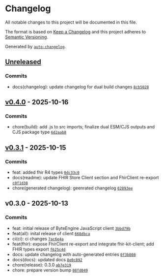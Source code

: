 # Changelog

All notable changes to this project will be documented in this file.

The format is based on [Keep a Changelog](https://keepachangelog.com/en/1.0.0/)
and this project adheres to [Semantic Versioning](https://semver.org/spec/v2.0.0.html).

Generated by [`auto-changelog`](https://github.com/CookPete/auto-changelog).

## [Unreleased](https://github.com/boolbyte-tech/byteengine-js-client/compare/v0.4.0...HEAD)

### Commits

- docs(changelog): update changelog for dual build changes [`8cb5028`](https://github.com/boolbyte-tech/byteengine-js-client/commit/8cb50288df591920e9d77cff9b710d1fad3d985f)

## [v0.4.0](https://github.com/boolbyte-tech/byteengine-js-client/compare/v0.3.1...v0.4.0) - 2025-10-16

### Commits

- chore(build): add .js to src imports; finalize dual ESM/CJS outputs and CJS package type [`6d2aab8`](https://github.com/boolbyte-tech/byteengine-js-client/commit/6d2aab81ce388a01dbe0560a3aaf45e1d45a8792)

## [v0.3.1](https://github.com/boolbyte-tech/byteengine-js-client/compare/v0.3.0...v0.3.1) - 2025-10-15

### Commits

- feat: added fhir R4 types [`0dc33c0`](https://github.com/boolbyte-tech/byteengine-js-client/commit/0dc33c03a9fa0dd7a7296256d8c734b82cb5b653)
- docs(readme): update FHIR Store Client section and FhirClient re-export [`c0f1d38`](https://github.com/boolbyte-tech/byteengine-js-client/commit/c0f1d3898f08c3666a33a5a5e85bccf18954972f)
- chore(generated changelog): geenrated changelog [`02893ee`](https://github.com/boolbyte-tech/byteengine-js-client/commit/02893ee63555c985c1b397af4f231ced70b03d1f)

## v0.3.0 - 2025-10-13

### Commits

- feat: initial release of ByteEngine JavaScript client [`3bbd79b`](https://github.com/boolbyte-tech/byteengine-js-client/commit/3bbd79bc56700358745e626f326f663e913650f8)
- feat(all): inital release of client [`668dbca`](https://github.com/boolbyte-tech/byteengine-js-client/commit/668dbcada18e8d7d91bf849331081ae950ede08d)
- ci(ci): ci changes [`7ac6e4a`](https://github.com/boolbyte-tech/byteengine-js-client/commit/7ac6e4a95970000919f6e8be31783fb53dcbda42)
- feat(fhir): expose FhirClient re-export and integrate fhir-kit-client; add FHIR types export [`f625c4d`](https://github.com/boolbyte-tech/byteengine-js-client/commit/f625c4d019bbd4b9b1862e96f6818255eff26d10)
- docs: update changelog with auto-generated entries [`0f3b808`](https://github.com/boolbyte-tech/byteengine-js-client/commit/0f3b8083a7c1fb2f7394df5876d191b81e44c2ef)
- docs(docs): updated docs [`8e0c892`](https://github.com/boolbyte-tech/byteengine-js-client/commit/8e0c8924915d4bf36f19b4eb0b695c06d56de167)
- chore(release): 0.3.0 [`ab7e319`](https://github.com/boolbyte-tech/byteengine-js-client/commit/ab7e319702e0fc165d23f94f9014a0422bb52277)
- chore: prepare version bump [`08fd049`](https://github.com/boolbyte-tech/byteengine-js-client/commit/08fd049b11de3686571730d6d3db69410e42c39f)
